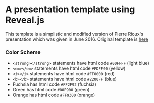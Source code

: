 
# A presentation template using Reveal.js

This template is a simplistic and modified version of Pierre Rioux's presentation
which was given in June 2016. Original template is [here](https://github.com/prioux/ipc-presentation.git)

### Color Scheme

* `<strong></strong>` statements have html code `#00FFFF` (light blue)
* `<em></em>` statements have html code `#FDFF00` (yellow)
* `<i></i>` statements have html code `#FF0000` (red)
* `<b></b>` statements have html code `#2200FF` (blue)
* Fuchsia has html code `#FF2F92` (fuchsia)
* Green has html code `#00F900` (green)
* Orange has html code `#FF9300` (orange)

